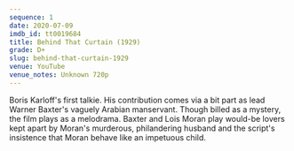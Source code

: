 ```yaml
---
sequence: 1
date: 2020-07-09
imdb_id: tt0019684
title: Behind That Curtain (1929)
grade: D+
slug: behind-that-curtain-1929
venue: YouTube
venue_notes: Unknown 720p
---
```


Boris Karloff's first talkie. His contribution comes via a bit part as lead Warner Baxter's vaguely Arabian manservant. Though billed as a mystery, the film plays as a melodrama. Baxter and Lois Moran play would-be lovers kept apart by Moran's murderous, philandering husband and the script's insistence that Moran behave like an impetuous child.
